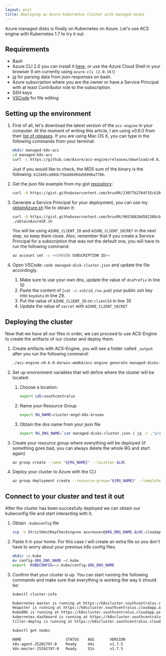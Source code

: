 ```yaml
---
layout: post
title: Deploying an Azure Kubernetes cluster with managed disks
---
```


Azure managed disks is finally on Kubernetes on Azure. Let's use ACS engine with Kubernetes 1.7 to try it out.

## Requirements

- Bash 
- Azure CLI 2.0 you can install it [here](https://docs.microsoft.com/en-us/cli/azure/install-azure-cli?view=azure-cli-latest), or use the Azure Cloud Shell in your browser (I am currently using `azure-cli (2.0.16)`)
- [jq](https://github.com/stedolan/jq/wiki/Installation) for parsing data from json responses on bash.
- Azure subscription where you are the owner or have a Service Principal with at least Contributor role to the subscription.
- SSH keys
- [VSCode](https://code.visualstudio.com/docs/setup/setup-overview) for file editing

## Setting up the environment

1. First of all, let's download the latest version of the `acs-engine` in your computer. At the moment of writing this article, I am using v0.6.0 from their [list of releases](https://github.com/Azure/acs-engine/releases). If you are using Mac OS X, you can type in the following commands from your terminal:

    ```bash
    mkdir managed-k8s-acs
    cd managed-k8s-acs
    curl -L https://github.com/Azure/acs-engine/releases/download/v0.6.0/acs-engine-v0.6.0-darwin-amd64.tar.gz | tar zx
    ```
    Just if you would like to check, the MD5 sum of the binary is the following: `b124d5ca90dcf5bdd0d9da5699ba776b`.

1. Get the json file example from my gist [repository](https://gist.github.com/brusMX/23077b2764f35cb20830e47c27a0c0d7#file-managed-disks-cluster-json):

    ```bash
    curl -O https://gist.githubusercontent.com/brusMX/23077b2764f35cb20830e47c27a0c0d7/raw/fd844532581016220d9a07d855f7e39ffb7cfc00/managed-disks-cluster.json
    ```

1. Generate a Service Principal for your deployment, you can use my [obtainAzure.sh](https://gist.github.com/brusMX/96538826d582388cb3b73a66a023b332) file to obtain it:

    ```bash
    curl -O https://gist.githubusercontent.com/brusMX/96538826d582388cb3b73a66a023b332/raw/f6fe0ec3ac1ddbbd0ede7e9d49a6eb49026af6a2/obtainAzureSP.sh
    ./obtainAzureSP.sh
    ```

    You will be using `AZURE_CLIENT_ID` and `AZURE_CLIENT_SECRET` in the next step, so keep them close. Also, remember that if you create a Service Principal for a subscription that was not the default one, you will have to run the following command:

    ```bash
    az account set -s <<CHOSEN SUBSCRIPTION ID>>
    ```

1. Open VSCode: `code managed-disk-cluster.json` and update the file accordingly.

    1. Make sure to use your own dns, update the value of `dnsPrefix` in line 10
    1. Paste the content of (`cat ~/.ssh/id_rsa.pub`) your public ssh key into `keydata` in line 29.
    1. Put the value of `AZURE_CLIENT_ID` on `clientId` in line 35
    1. Update the value of `secret` with `AZURE_CLIENT_SECRET`

## Deploying the cluster

Now that we have all our files in order, we can proceed to use ACS-Engine to create the artifacts of our cluster and deploy them.

1. Create artifacts with ACS-Engine, you will see a folder called `_output` after you run the following command:

    ```bash
    ./acs-engine-v0.6.0-darwin-amd64/acs-engine generate managed-disks-cluster.json
    ```

1. Set up environment variables that will define where the cluster will be located:

    1. Choose a location:

        ```bash
        export LOC=southcentralus
        ```

    1. Name your Resource Group

        ```bash
        export RG_NAME=cluster-mngd-k8s-brusmx
        ```

    1. Obtain the dns name from your json file

        ```bash
        export RG_DNS_NAME=`cat managed-disks-cluster.json | jq -r ."properties"."masterProfile"."dnsPrefix"`
        ```

1. Create your resource group where everything will be deployed (if something goes bad, you can always delete the whole RG and start again)

    ```bash
    az group create --name "${RG_NAME}" --location $LOC
    ```

1. Deploy your cluster to Azure with the CLI

    ```bash
    az group deployment create --resource-group="${RG_NAME}" --template-file="_output/${RG_DNS_NAME}/azuredeploy.json" --name="${RG_DNS_NAME}" --parameters @_output/${RG_DNS_NAME}/azuredeploy.parameters.json
    ```

## Connect to your cluster and test it out

After the cluster has been succesfully deployed we can obtain our kubeconfig file and start interacting with it.

1. Obtain `.kubeconfig` file

    ```bash
    scp -o StrictHostKeyChecking=no azureuser@$RG_DNS_NAME.$LOC.cloudapp.azure.com:/home/azureuser/.kube/config config-$RG_DNS_NAME
    ```

1. Paste it in your home. For this case I will create an extra file so you don't have to worry about your previous k8s config files.

    ```bash
    mkdir ~/.kube
    mv config-$RG_DNS_NAME ~/.kube
    export  KUBECONFIG=~/.kube/config-$RG_DNS_NAME
    ```

1. Confirm that your cluster is up. You can start running the following commands and make sure that everything is working the way it should be:

    ```bash
    kubectl cluster-info

    Kubernetes master is running at https://k8scluster.southcentralus.cloudapp.azure.com
    Heapster is running at https://k8scluster.southcentralus.cloudapp.azure.com/api/v1/namespaces/kube-system/services/heapster/proxy
    KubeDNS is running at https://k8scluster.southcentralus.cloudapp.azure.com/api/v1/namespaces/kube-system/services/kube-dns/proxy
    kubernetes-dashboard is running at https://k8scluster.southcentralus.cloudapp.azure.com/api/v1/namespaces/kube-system/services/kubernetes-dashboard/proxy
    tiller-deploy is running at https://k8scluster.southcentralus.cloudapp.azure.com/api/v1/namespaces/kube-system/services/tiller-deploy/prox
    ```

    ```bash
    kubectl get nodes

    NAME                    STATUS    AGE       VERSION
    k8s-agent-25202797-0    Ready     44s       v1.7.5
    k8s-master-25202797-0   Ready     52s       v1.7.5
    ```
